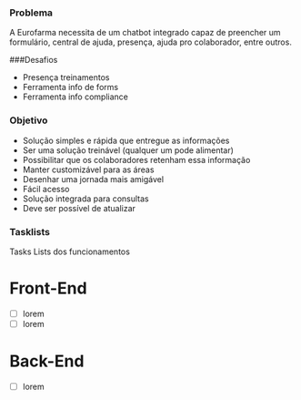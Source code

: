 ### Problema
A Eurofarma necessita de um chatbot integrado capaz de preencher um formulário, central de ajuda, presença, ajuda pro colaborador, entre outros.

###Desafios
* Presença treinamentos
* Ferramenta info de forms
* Ferramenta info compliance


### Objetivo
- Solução simples e rápida que entregue as informações
- Ser uma solução treinável (qualquer um pode alimentar)
- Possibilitar que os colaboradores retenham essa informação
- Manter customizável para as áreas
- Desenhar uma jornada mais amigável
- Fácil acesso
- Solução integrada para consultas
- Deve ser possível de atualizar


### Tasklists
Tasks Lists dos funcionamentos

# Front-End
- [ ] lorem
- [ ] lorem

# Back-End
- [ ] lorem

